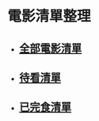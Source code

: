 # 電影清單整理
- ## [全部電影清單](preview/MovieList.md)
- ## [待看清單](preview/Candidate.md)
- ## [已完食清單](preview/Watched.md)
